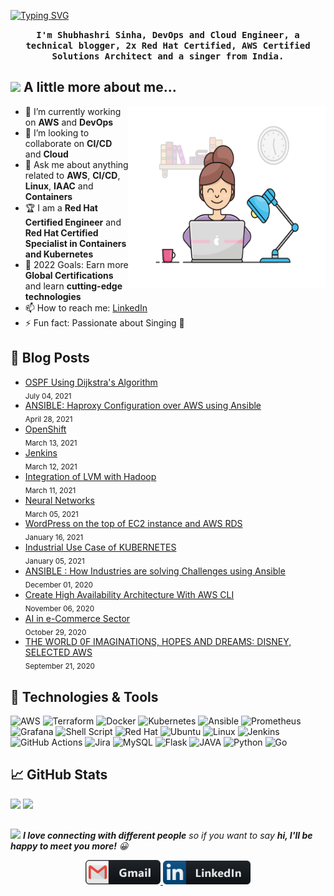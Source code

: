 [![Typing SVG](https://readme-typing-svg.herokuapp.com?color=%23010405&size=28&lines=Hello,+folks!+%F0%9F%91%8B)](https://git.io/typing-svg)

<p align="center">
 <samp>
  <strong>I'm Shubhashri Sinha, DevOps and Cloud Engineer, a technical blogger, 2x Red Hat Certified, AWS Certified Solutions Architect and a singer from India.</strong>
  </samp>
</p>

## <img src="https://media.giphy.com/media/VgCDAzcKvsR6OM0uWg/giphy.gif" width="50"> A little more about me...

<img align="right" src="./assets/selfportrait.gif" width="315" height="290" alt="Shubhashri Sinha"></img>

- 🔭 I’m currently working on <strong>AWS</strong> and <strong>DevOps</strong>
- 👯 I’m looking to collaborate on <strong>CI/CD</strong> and <strong>Cloud</strong>
- 💬 Ask me about anything related to <strong>AWS</strong>, <strong>CI/CD</strong>, <strong>Linux</strong>, <strong>IAAC</strong> and <strong>Containers</strong>
- 🏆 I am a <strong>Red Hat Certified Engineer</strong> and <strong>Red Hat Certified Specialist in Containers and Kubernetes</strong>
- 🎯 2022 Goals: Earn more <strong>Global Certifications</strong> and learn <strong>cutting-edge technologies</strong>
- 📫 How to reach me: [LinkedIn](https://www.linkedin.com/in/shubhashri-sinha/)
- ⚡ Fun fact: Passionate about Singing 🎤

## 📝 Blog Posts

- [OSPF Using Dijkstra's Algorithm](https://informaticworldhere.blogspot.com/2021/07/ospf-using-dijkstras-algorithm.html)<br/><sub>July 04, 2021</sub>
- [ANSIBLE: Haproxy Configuration over AWS using Ansible](https://informaticworldhere.blogspot.com/2021/04/ansible-haproxy-configuration-over-aws.html)<br/><sub>April 28, 2021</sub>
- [OpenShift](https://informaticworldhere.blogspot.com/2021/03/openshift.html)<br/><sub>March 13, 2021</sub>
- [Jenkins](https://informaticworldhere.blogspot.com/2021/03/jenkins.html)<br/><sub>March 12, 2021</sub>
- [Integration of LVM with Hadoop](https://informaticworldhere.blogspot.com/2021/03/integration-of-lvm-with-hadoop.html)<br/><sub>March 11, 2021</sub>
- [Neural Networks](https://informaticworldhere.blogspot.com/2021/03/neural-networks.html)<br/><sub>March 05, 2021</sub>
- [WordPress on the top of EC2 instance and AWS RDS](https://informaticworldhere.blogspot.com/2021/01/there-are-few-steps-you-need-to-follow.html)<br/><sub>January 16, 2021</sub>
- [Industrial Use Case of KUBERNETES](https://informaticworldhere.blogspot.com/2021/01/industrial-use-case-of-kubernetes.html)<br/><sub>January 05, 2021</sub>
- [ANSIBLE : How Industries are solving Challenges using Ansible](https://informaticworldhere.blogspot.com/2020/12/ansible-how-industries-are-solving.html)<br/><sub>December 01, 2020</sub>
- [Create High Availability Architecture With AWS CLI](https://informaticworldhere.blogspot.com/2020/11/create-high-availability-architecture.html)<br/><sub>November 06, 2020</sub>
- [AI in e-Commerce Sector](https://www.linkedin.com/pulse/ai-e-commerce-sector-shubhashri-sinha/)<br/><sub>October 29, 2020</sub>
- [THE WORLD 0F IMAGINATIONS, HOPES AND DREAMS: DISNEY, SELECTED AWS](https://informaticworldhere.blogspot.com/2020/09/the-world-0f-imaginations-hopes-and.html)<br/><sub>September 21, 2020</sub>

## 🔧 Technologies & Tools

![AWS](https://img.shields.io/badge/AWS-%23FF9900.svg?style=for-the-badge&logo=amazon-aws&logoColor=white)
![Terraform](https://img.shields.io/badge/terraform-%235835CC.svg?style=for-the-badge&logo=terraform&logoColor=white)
![Docker](https://img.shields.io/badge/Docker-2CA5E0?style=for-the-badge&logo=docker&logoColor=white)
![Kubernetes](https://img.shields.io/badge/kubernetes-%23326ce5.svg?style=for-the-badge&logo=kubernetes&logoColor=white)
![Ansible](https://img.shields.io/badge/ansible-%231A1918.svg?style=for-the-badge&logo=ansible&logoColor=white)
![Prometheus](https://img.shields.io/badge/Prometheus-000000?style=for-the-badge&logo=prometheus&labelColor=000000)
![Grafana](https://img.shields.io/badge/Grafana-F2F4F9?style=for-the-badge&logo=grafana&logoColor=orange&labelColor=F2F4F9)
![Shell Script](https://img.shields.io/badge/shell_script-%23121011.svg?style=for-the-badge&logo=gnu-bash&logoColor=white)
![Red Hat](https://img.shields.io/badge/Red%20Hat-EE0000?style=for-the-badge&logo=redhat&logoColor=white)
![Ubuntu](https://img.shields.io/badge/Ubuntu-E95420?style=for-the-badge&logo=ubuntu&logoColor=white)
![Linux](https://img.shields.io/badge/Linux-FCC624?style=for-the-badge&logo=linux&logoColor=black)
![Jenkins](https://img.shields.io/badge/jenkins-%232C5263.svg?style=for-the-badge&logo=jenkins&logoColor=white)
![GitHub Actions](https://img.shields.io/badge/githubactions-%232671E5.svg?style=for-the-badge&logo=githubactions&logoColor=white)
![Jira](https://img.shields.io/badge/jira-%230A0FFF.svg?style=for-the-badge&logo=jira&logoColor=white)
![MySQL](https://img.shields.io/badge/mysql-%2300f.svg?style=for-the-badge&logo=mysql&logoColor=white)
![Flask](https://img.shields.io/badge/flask-%23000.svg?style=for-the-badge&logo=flask&logoColor=white)
![JAVA](https://img.shields.io/badge/Java-ED8B00?style=for-the-badge&logo=java&logoColor=white)
![Python](https://img.shields.io/badge/python-3670A0?style=for-the-badge&logo=python&logoColor=ffdd54)
![Go](https://img.shields.io/badge/Go-00ADD8?style=for-the-badge&logo=go&logoColor=white)

## &#x1f4c8; GitHub Stats

<p>
  <img height="180em" src="https://github-readme-stats.vercel.app/api?username=ShubhashriSinha&show_icons=true&hide_border=true&&count_private=true&include_all_commits=true" />
  <img height="180em" src="https://github-readme-stats.vercel.app/api/top-langs/?username=ShubhashriSinha&show_icons=true&hide_border=true&layout=compact&langs_count=8"/>
</p>

##

<img src="https://media.giphy.com/media/LnQjpWaON8nhr21vNW/giphy.gif" width="60"> <em><b>I love connecting with different people</b> so if you want to say <b>hi, I'll be happy to meet you more!</b> 😀</em>

<p align="center">
<a href="mailto:shub.sinha8@gmail.com">
 <img  alt="Gmail" width="120" hight="90" src="./assets/gmail.png" />
</a>
<a href="https://www.linkedin.com/in/shubhashri-sinha/" target="_blank">
  <img  alt="Linkedin" width="140" hight="90" src="./assets/linkedin.png" />
</p>
